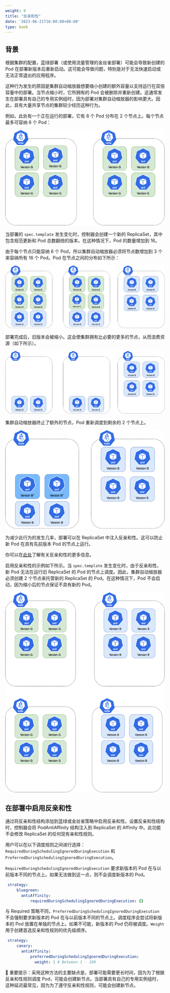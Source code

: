 ```yaml
---
weight: 9
title: "反亲和性"
date: '2023-06-21T16:00:00+08:00'
type: book
---
```


## **背景**

根据集群的配置，蓝绿部署（或使用流量管理的金丝雀部署）可能会导致新创建的 Pod 在部署新版本后重新启动。这可能会导致问题，特别是对于无法快速启动或无法正常退出的应用程序。

这种行为发生的原因是集群自动缩放器想要缩小创建的额外容量以支持运行在双倍容量中的部署。当节点缩小时，它所拥有的 Pod 会被删除并重新创建。这通常发生在部署具有自己的专用实例组时，因为部署对集群自动缩放器的影响更大。因此，具有大量共享节点的集群较少经历这种行为。

例如，此处有一个正在运行的部署，它有 8 个 Pod 分布在 2 个节点上。每个节点最多可容纳 6 个 Pod：

![原 Rollout 正在运行，跨越两个节点](images/step-0.png)

当部署的 `spec.template` 发生变化时，控制器会创建一个新的 ReplicaSet，其中包含规范更新和 Pod 总数翻倍的版本。在这种情况下，Pod 的数量增加到 16。

由于每个节点只能容纳 6 个 Pod，所以集群自动缩放器必须将节点数增加到 3 个来容纳所有 16 个 Pod。Pod 在节点之间的分布如下所示：

![Rollout 容量扩大到两倍](images/step-1.png)

部署完成后，旧版本会被缩小。这会使集群拥有比必要的更多的节点，从而浪费资源（如下所示）。

![原 Rollout 正在运行，跨越两个节点](images/step-2.png)

集群自动缩放器终止了额外的节点，Pod 重新调度到剩余的 2 个节点上。

![原 Rollout 正在运行，跨越两个节点](images/step-3.png)

为减少此行为的发生几率，部署可以在 ReplicaSet 中注入反亲和性。这可以防止新 Pod 在具有先前版本 Pod 的节点上运行。

你可以在[此处](https://kubernetes.io/docs/concepts/configuration/assign-pod-node/#inter-pod-affinity-and-anti-affinity)了解有关反亲和性的更多信息。

启用反亲和性的示例如下所示。当 `spec.template` 发生变化时，由于反亲和性，新 Pod 无法在运行旧 ReplicaSet 的 Pod 的节点上调度。因此，集群自动缩放器必须创建 2 个节点来托管新的 ReplicaSet 的 Pod。在这种情况下，Pod 不会启动，因为缩小后的节点保证不具有新的 Pod。

![原 Rollout 正在运行，跨越两个节点](images/solution.png)

## **在部署中启用反亲和性**

通过将反亲和性结构添加到蓝绿或金丝雀策略中启用反亲和性。设置反亲和性结构时，控制器会将 PodAntiAffinity 结构注入到 ReplicaSet 的 Affinity 中。此功能不会修改 ReplicaSet 的任何现有亲和性规则。

用户可以在以下调度规则之间进行选择：`RequiredDuringSchedulingIgnoredDuringExecution` 和 `PreferredDuringSchedulingIgnoredDuringExecution`。

`RequiredDuringSchedulingIgnoredDuringExecution` 要求新版本的 Pod 在与以前版本不同的节点上。如果无法做到这一点，则不会调度新版本的 Pod。

```yaml
 strategy:
     bluegreen:
       antiAffinity:
           requiredDuringSchedulingIgnoredDuringExecution: {}
```

与 Required 策略不同，`PreferredDuringSchedulingIgnoredDuringExecution` 不会强制要求新版本的 Pod 在与以前版本不同的节点上。调度程序会尝试将新版本的 Pod 放置在单独的节点上。如果不可能，新版本的 Pod 仍将被调度。`Weight` 用于创建首选反亲和性规则的优先级顺序。

```yaml
 strategy:
     canary:
       antiAffinity:
           preferredDuringSchedulingIgnoredDuringExecution:
             weight: 1 # Between 1 - 100
```

🔔 重要提示：采用这种方法的主要缺点是，部署可能需要更长时间，因为为了根据反亲和性规则调度 Pod，可能会创建新节点。当部署具有自己的专用实例组时，这种延迟最常见，因为为了遵守反亲和性规则，可能会创建新节点。
